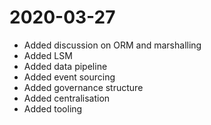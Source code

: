 # 2020-03-27
* Added discussion on ORM and marshalling
* Added LSM
* Added data pipeline
* Added event sourcing
* Added governance structure
* Added centralisation
* Added tooling